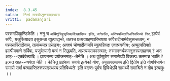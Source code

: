 ```yaml
---
index:  8.3.45
sutra:  नित्यं समासेऽनुत्तरपदस्थस्य
vritti:  padamanjari
---
```


परसमर्पिष्कुण्डिकेति । ननु च `अर्चिशुचिहुसृपिच्छदिच्छादिभ्य इसिः`, `जनेरुसिः`, `अतिपयजितनिधनिवपिभ्यो नित्` इत्येवं सर्पिः, यजुरित्यादय इसुसन्ता व्युत्पाद्यन्ते, ततश्च प्रत्ययग्रहणपरिभाषया सर्पिरादीनामेवेसुसन्तत्वम्, न परमसर्पिरादीनाम्, तत्कथमत्र प्रसङ्गः; अवश्यं चोणादीनामपि व्युत्पत्तिपक्ष एवाश्रयणीयः; अव्युत्पत्तिपक्षे ह्याश्रीयमाणे सर्पिषा, यजुषेत्यादौ षत्वं न सिद्ध्यति, अप्रत्ययसकारत्वात्; तस्मादनर्थकमनुत्तरपदग्रहणम् ? अत आह---एतदेवेत्यादि । ज्ञापनस्य प्रयोजनमाह--तेनेति । अथ पूर्वसूत्रेण समासेऽपि विकल्पः कस्मान्न भवति ? इत्यत आह--व्यपेक्षा चेति । केचित्तु `ठठनित्यं समासे` इत्येको योगः, `अनुतरपदस्थस्य` इति द्वितीय इति योगविभागेन समासे सर्वा षत्वप्राप्तिरुत्तरपदस्थस्य प्रतिषिध्यते` इति वदन्तः पूर्वत्र द्विविधेऽपि सामर्थ्ये समाश्रिते न दोष इत्याहुः ।।

